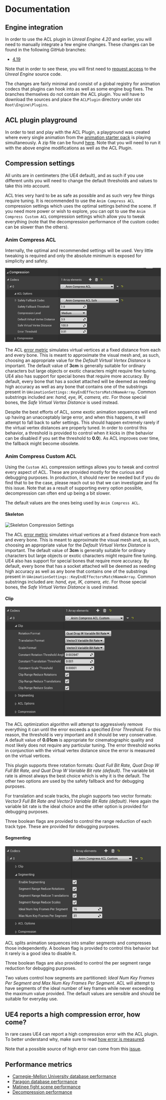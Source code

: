 # Documentation

## Engine integration

In order to use the ACL plugin in *Unreal Engine 4.20* and earlier, you will need to manually integrate a few engine changes. These changes can be found in the following *GitHub* branches:

* [4.19](https://github.com/nfrechette/UnrealEngine/tree/4.19-acl)

Note that in order to see these, you will first need to [request access](https://www.unrealengine.com/en-US/ue4-on-github) to the *Unreal Engine* source code.

The changes are fairly minimal and consist of a global registry for animation codecs that plugins can hook into as well as some engine bug fixes. The branches themselves do not contain the ACL plugin. You will have to download the sources and place the `ACLPlugin` directory under `UE4 Root\Engine\Plugins`.

## ACL plugin playground

In order to test and play with the ACL Plugin, a playground was created where every single animation from the [animation starter pack](https://www.unrealengine.com/marketplace/animation-starter-pack) is playing simultaneously. A zip file can be found [here](https://drive.google.com/open?id=1m917lmF6rYCfIUAKA7wbRHl9vHNAR_6O). Note that you will need to run it with the above engine modifications as well as the ACL Plugin.

## Compression settings

All units are in centimeters (the UE4 default), and as such if you use different units you will need to change the default thresholds and values to take this into account.

ACL tries very hard to be as safe as possible and as such very few things require tuning. It is recommended to use the `Anim Compress ACL` compression settings which uses the optimal settings behind the scene. If you need more power or wish to explore, you can opt to use the `Anim Compress Custom ACL` compression settings which allow you to tweak everything (note that the decompression performance of the custom codec can be slower than the others).

### Anim Compress ACL

Internally, the optimal and recommended settings will be used. Very little tweaking is required and only the absolute minimum is exposed for simplicity and safety.

![Default Compression Settings](Images/CompressionSettings_Default.png)

The ACL [error metric](https://github.com/nfrechette/acl/blob/develop/docs/error_metrics.md) simulates virtual vertices at a fixed distance from each and every bone. This is meant to approximate the visual mesh and, as such, choosing an appropriate value for the *Default Virtual Vertex Distance* is important. The default value of **3cm** is generally suitable for ordinary characters but large objects or exotic characters might require fine tuning. UE4 also has support for special bones that require more accuracy. By default, every bone that has a socket attached will be deemed as needing high accuracy as well as any bone that contains one of the substrings present in `UAnimationSettings::KeyEndEffectorsMatchNameArray`. Common substrings included are: *hand, eye, IK, camera, etc*. For those special bones, the *Safe Virtual Vertex Distance* is used instead.

Despite the best efforts of ACL, some exotic animation sequences will end up having an unacceptably large error, and when this happens, it will attempt to fall back to safer settings. This should happen extremely rarely if the virtual vertex distances are properly tuned. In order to control this behavior, a threshold is provided to control when it kicks in (the behavior can be disabled if you set the threshold to **0.0**). As ACL improves over time, the fallback might become obsolete.

### Anim Compress Custom ACL

Using the `Custom ACL` compression settings allows you to tweak and control every aspect of ACL. These are provided mostly for the curious and debugging purposes. In production, it should never be needed but if you do find that to be the case, please reach out so that we can investigate and fix this issue. Note that as a result of supporting every option possible, decompression can often end up being a bit slower.

The default values are the ones being used by `Anim Compress ACL`.

#### Skeleton

![Skeleton Compression Settings](Images/CompressionSettings_Custom_Skeleton.png)

The ACL [error metric](https://github.com/nfrechette/acl/blob/develop/docs/error_metrics.md) simulates virtual vertices at a fixed distance from each and every bone. This is meant to approximate the visual mesh and, as such, choosing an appropriate value for the *Default Virtual Vertex Distance* is important. The default value of **3cm** is generally suitable for ordinary characters but large objects or exotic characters might require fine tuning. UE4 also has support for special bones that require more accuracy. By default, every bone that has a socket attached will be deemed as needing high accuracy as well as any bone that contains one of the substrings present in `UAnimationSettings::KeyEndEffectorsMatchNameArray`. Common substrings included are: *hand, eye, IK, camera, etc*. For those special bones, the *Safe Virtual Vertex Distance* is used instead.

#### Clip

![Skeleton Compression Settings](Images/CompressionSettings_Custom_Clip.png)

The ACL optimization algorithm will attempt to aggressively remove everything it can until the error exceeds a specified *Error Threshold*. For this reason, the threshold is very important and it should be very conservative. A default value of **0.01cm** is appropriate for cinematographic quality and most likely does not require any particular tuning. The error threshold works in conjunction with the virtual vertex distance since the error is measured on the virtual vertices.

This plugin supports three rotation formats: *Quat Full Bit Rate, Quat Drop W Full Bit Rate, and Quat Drop W Variable Bit rate (default)*. The variable bit rate is almost always the best choice which is why it is the default. The other two options are used by the safety fallback and for debugging purposes.

For translation and scale tracks, the plugin supports two vector formats: *Vector3 Full Bit Rate and Vector3 Variable Bit Rate (default)*. Here again the variable bit rate is the ideal choice and the other option is provided for debugging purposes.

Three boolean flags are provided to control the range reduction of each track type. These are provided for debugging purposes.

#### Segmenting

![Skeleton Compression Settings](Images/CompressionSettings_Custom_Segmenting.png)

ACL splits animation sequences into smaller segments and compresses those independently. A boolean flag is provided to control this behavior but it rarely is a good idea to disable it.

Three boolean flags are also provided to control the per segment range reduction for debugging purposes.

Two values control how segments are partitioned: *Ideal Num Key Frames Per Segment and Max Num Key Frames Per Segment*. ACL will attempt to have segments of the ideal number of key frames while never exceeding the maximum value provided. The default values are sensible and should be suitable for everyday use.

## UE4 reports a high compression error, how come?

In rare cases UE4 can report a high compression error with the ACL plugin. To better understand why, make sure to read [how error is measured](error_measurements.md).

Note that a possible source of high error can come from this [issue](https://github.com/nfrechette/acl-ue4-plugin/issues/7).

## Performance metrics

*  [Carnegie-Mellon University database performance](cmu_performance.md)
*  [Paragon database performance](paragon_performance.md)
*  [Matinee fight scene performance](fight_scene_performance.md)
*  [Decompression performance](decompression_performance.md)
